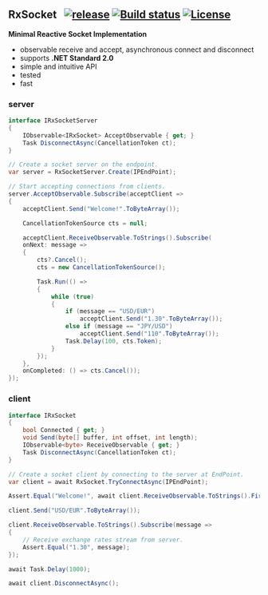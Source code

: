 ## RxSocket&nbsp;&nbsp; [![release](https://img.shields.io/github/release/dshe/RxSocket/all.svg)](https://github.com/dshe/RxSocket/releases) [![Build status](https://ci.appveyor.com/api/projects/status/rfxxbpx2agq8r93n?svg=true)](https://ci.appveyor.com/project/dshe/rxsocket) [![License](https://img.shields.io/badge/license-Apache%202.0-7755BB.svg)](https://opensource.org/licenses/Apache-2.0)

**Minimal Reactive Socket Implementation**
- observable receive and accept, asynchronous connect and disconnect
- supports **.NET Standard 2.0**
- simple and intuitive API
- tested
- fast

### server
```csharp
interface IRxSocketServer
{
    IObservable<IRxSocket> AcceptObservable { get; }
    Task DisconnectAsync(CancellationToken ct);
}
```
```csharp
// Create a socket server on the endpoint.
var server = RxSocketServer.Create(IPEndPoint);

// Start accepting connections from clients.
server.AcceptObservable.Subscribe(acceptClient =>
{
    acceptClient.Send("Welcome!".ToByteArray());

    CancellationTokenSource cts = null;

    acceptClient.ReceiveObservable.ToStrings().Subscribe(
    onNext: message =>
    {
        cts?.Cancel();
        cts = new CancellationTokenSource();

        Task.Run(() =>
        {
            while (true)
            {
                if (message == "USD/EUR")
                    acceptClient.Send("1.30".ToByteArray());
                else if (message == "JPY/USD")
                    acceptClient.Send("110".ToByteArray());
                Task.Delay(100, cts.Token);
            }
        });
    },
    onCompleted: () => cts.Cancel());
});

```

### client
```csharp
interface IRxSocket
{
    bool Connected { get; }
    void Send(byte[] buffer, int offset, int length);
    IObservable<byte> ReceiveObservable { get; }
    Task DisconnectAsync(CancellationToken ct);
}
```
```csharp
// Create a socket client by connecting to the server at EndPoint.
var client = await RxSocket.TryConnectAsync(IPEndPoint);

Assert.Equal("Welcome!", await client.ReceiveObservable.ToStrings().FirstAsync());

client.Send("USD/EUR".ToByteArray());

client.ReceiveObservable.ToStrings().Subscribe(message =>
{
    // Receive exchange rates stream from server.
    Assert.Equal("1.30", message);
});

await Task.Delay(1000);

await client.DisconnectAsync();
```
